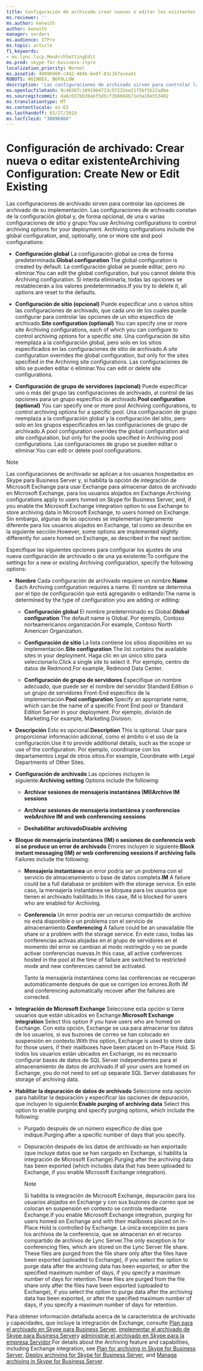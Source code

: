 ```yaml
---
title: Configuración de archivado crear nuevos o editar los existentes
ms.reviewer: ''
ms.author: kenwith
author: kenwith
manager: serdars
ms.audience: ITPro
ms.topic: article
f1_keywords:
- ms.lync.lscp.MonArchSettingEdit
ms.prod: skype-for-business-itpro
localization_priority: Normal
ms.assetid: 49096960-c442-4846-be8f-03c167acea41
ROBOTS: NOINDEX, NOFOLLOW
description: 'Las configuraciones de archivado sirven para controlar las opciones de archivado de su implementación. Las configuraciones de archivado constan de la configuración global y, de forma opcional, de una o varias configuraciones de sitio y grupo:'
ms.openlocfilehash: 9c48387c18919b4713c57232ee21f5bf5b22adbe
ms.sourcegitcommit: da8c037bb30abf5d5cf3b60d4b71e3a10e553402
ms.translationtype: MT
ms.contentlocale: es-ES
ms.lasthandoff: 03/27/2019
ms.locfileid: "30896066"
---
```

# <a name="archiving-configuration-create-new-or-edit-existing"></a><span data-ttu-id="e3dc0-104">Configuración de archivado: Crear nueva o editar existente</span><span class="sxs-lookup"><span data-stu-id="e3dc0-104">Archiving Configuration: Create New or Edit Existing</span></span>
 
<span data-ttu-id="e3dc0-p102">Las configuraciones de archivado sirven para controlar las opciones de archivado de su implementación. Las configuraciones de archivado constan de la configuración global y, de forma opcional, de una o varias configuraciones de sitio y grupo:</span><span class="sxs-lookup"><span data-stu-id="e3dc0-p102">You use Archiving configurations to control archiving options for your deployment. Archiving configurations include the global configuration, and, optionally, one or more site and pool configurations:</span></span>
  
- <span data-ttu-id="e3dc0-107">**Configuración global** La configuración global se crea de forma predeterminada.</span><span class="sxs-lookup"><span data-stu-id="e3dc0-107">**Global configuration** The global configuration is created by default.</span></span> <span data-ttu-id="e3dc0-108">La configuración global se puede editar, pero no eliminar.</span><span class="sxs-lookup"><span data-stu-id="e3dc0-108">You can edit the global configuration, but you cannot delete this Archiving configuration.</span></span> <span data-ttu-id="e3dc0-109">Si intenta eliminarla, todas las opciones se restablecerán a los valores predeterminados.</span><span class="sxs-lookup"><span data-stu-id="e3dc0-109">If you try to delete it, all options are reset to the defaults.</span></span>
    
- <span data-ttu-id="e3dc0-110">**Configuración de sitio (opcional)** Puede especificar uno o varios sitios las configuraciones de archivado, que cada uno de los cuales puede configurar para controlar las opciones de un sitio específico de archivado.</span><span class="sxs-lookup"><span data-stu-id="e3dc0-110">**Site configuration (optional)** You can specify one or more site Archiving configurations, each of which you can configure to control archiving options for a specific site.</span></span> <span data-ttu-id="e3dc0-111">Una configuración de sitio reemplaza a la configuración global, pero solo en los sitios especificados en las configuraciones de sitio de archivado.</span><span class="sxs-lookup"><span data-stu-id="e3dc0-111">A site configuration overrides the global configuration, but only for the sites specified in the Archiving site configurations.</span></span> <span data-ttu-id="e3dc0-112">Las configuraciones de sitio se pueden editar o eliminar.</span><span class="sxs-lookup"><span data-stu-id="e3dc0-112">You can edit or delete site configurations.</span></span>
    
- <span data-ttu-id="e3dc0-113">**Configuración de grupo de servidores (opcional)** Puede especificar uno o más del grupo las configuraciones de archivado, al control de las opciones para un grupo específico de archivado.</span><span class="sxs-lookup"><span data-stu-id="e3dc0-113">**Pool configuration (optional)** You can specify one or more pool Archiving configurations, to control archiving options for a specific pool.</span></span> <span data-ttu-id="e3dc0-114">Una configuración de grupo reemplaza a la configuración global y la configuración del sitio, pero solo en los grupos especificados en las configuraciones de grupo de archivado.</span><span class="sxs-lookup"><span data-stu-id="e3dc0-114">A pool configuration overrides the global configuration and site configuration, but only for the pools specified in Archiving pool configurations.</span></span> <span data-ttu-id="e3dc0-115">Las configuraciones de grupo se pueden editar o eliminar.</span><span class="sxs-lookup"><span data-stu-id="e3dc0-115">You can edit or delete pool configurations.</span></span>
    
> [!NOTE]
> <span data-ttu-id="e3dc0-116">Las configuraciones de archivado se aplican a los usuarios hospedados en Skype para Business Server y, si habilita la opción de integración de Microsoft Exchange para usar Exchange para almacenar datos de archivado en Microsoft Exchange, para los usuarios alojados en Exchange.</span><span class="sxs-lookup"><span data-stu-id="e3dc0-116">Archiving configurations apply to users homed on Skype for Business Server, and, if you enable the Microsoft Exchange integration option to use Exchange to store archiving data in Microsoft Exchange, to users homed on Exchange.</span></span> <span data-ttu-id="e3dc0-117">Sin embargo, algunas de las opciones se implementan ligeramente diferente para los usuarios alojados en Exchange, tal como se describe en la siguiente sección.</span><span class="sxs-lookup"><span data-stu-id="e3dc0-117">However, some options are implemented slightly differently for users homed on Exchange, as described in the next section.</span></span> 
  
<span data-ttu-id="e3dc0-118">Especifique las siguientes opciones para configurar los ajustes de una nueva configuración de archivado o de una ya existente:</span><span class="sxs-lookup"><span data-stu-id="e3dc0-118">To configure the settings for a new or existing Archiving configuration, specify the following options:</span></span>
- <span data-ttu-id="e3dc0-119">**Nombre** Cada configuración de archivado requiere un nombre.</span><span class="sxs-lookup"><span data-stu-id="e3dc0-119">**Name** Each Archiving configuration requires a name.</span></span> <span data-ttu-id="e3dc0-120">El nombre se determina por el tipo de configuración que está agregando o editando:</span><span class="sxs-lookup"><span data-stu-id="e3dc0-120">The name is determined by the type of configuration you are adding or editing:</span></span>
    
  - <span data-ttu-id="e3dc0-121">**Configuración global** El nombre predeterminado es Global.</span><span class="sxs-lookup"><span data-stu-id="e3dc0-121">**Global configuration** The default name is Global.</span></span> <span data-ttu-id="e3dc0-122">Por ejemplo, Contoso norteamericanos organización.</span><span class="sxs-lookup"><span data-stu-id="e3dc0-122">For example, Contoso North American Organization.</span></span>
    
  - <span data-ttu-id="e3dc0-123">**Configuración de sitio** La lista contiene los sitios disponibles en su implementación.</span><span class="sxs-lookup"><span data-stu-id="e3dc0-123">**Site configuration** The list contains the available sites in your deployment.</span></span> <span data-ttu-id="e3dc0-124">Haga clic en un único sitio para seleccionarlo.</span><span class="sxs-lookup"><span data-stu-id="e3dc0-124">Click a single site to select it.</span></span> <span data-ttu-id="e3dc0-125">Por ejemplo, centro de datos de Redmond.</span><span class="sxs-lookup"><span data-stu-id="e3dc0-125">For example, Redmond Data Center.</span></span>
    
  - <span data-ttu-id="e3dc0-126">**Configuración de grupo de servidores** Especifique un nombre adecuado, que puede ser el nombre del servidor Standard Edition o un grupo de servidores Front-End específico de la implementación.</span><span class="sxs-lookup"><span data-stu-id="e3dc0-126">**Pool configuration** Specify an appropriate name, which can be the name of a specific Front End pool or Standard Edition Server in your deployment.</span></span> <span data-ttu-id="e3dc0-127">Por ejemplo, división de Marketing.</span><span class="sxs-lookup"><span data-stu-id="e3dc0-127">For example, Marketing Division.</span></span>
    
- <span data-ttu-id="e3dc0-128">**Descripción** Esto es opcional.</span><span class="sxs-lookup"><span data-stu-id="e3dc0-128">**Description** This is optional.</span></span> <span data-ttu-id="e3dc0-129">Usar para proporcionar información adicional, como el ámbito o el uso de la configuración.</span><span class="sxs-lookup"><span data-stu-id="e3dc0-129">Use it to provide additional details, such as the scope or use of the configuration.</span></span> <span data-ttu-id="e3dc0-130">Por ejemplo, coordinarse con los departamentos Legal de otros sitios.</span><span class="sxs-lookup"><span data-stu-id="e3dc0-130">For example, Coordinate with Legal Departments of Other Sites.</span></span>
    
- <span data-ttu-id="e3dc0-131">**Configuración de archivado** Las opciones incluyen lo siguiente:</span><span class="sxs-lookup"><span data-stu-id="e3dc0-131">**Archiving setting** Options include the following:</span></span>
    
  - <span data-ttu-id="e3dc0-132">**Archivar sesiones de mensajería instantánea (MI)**</span><span class="sxs-lookup"><span data-stu-id="e3dc0-132">**Archive IM sessions**</span></span>
    
  - <span data-ttu-id="e3dc0-133">**Archivar sesiones de mensajería instantánea y conferencias web**</span><span class="sxs-lookup"><span data-stu-id="e3dc0-133">**Archive IM and web conferencing sessions**</span></span>
    
  - <span data-ttu-id="e3dc0-134">**Deshabilitar archivado**</span><span class="sxs-lookup"><span data-stu-id="e3dc0-134">**Disable archiving**</span></span>
    
- <span data-ttu-id="e3dc0-135">**Bloque de mensajería instantánea (IM) o sesiones de conferencia web si se produce un error de archivado** Errores incluyen lo siguiente:</span><span class="sxs-lookup"><span data-stu-id="e3dc0-135">**Block instant messaging (IM) or web conferencing sessions if archiving fails** Failures include the following:</span></span>
    
  - <span data-ttu-id="e3dc0-136">**Mensajería instantánea** un error podría ser un problema con el servicio de almacenamiento o base de datos completa.</span><span class="sxs-lookup"><span data-stu-id="e3dc0-136">**IM** A failure could be a full database or problem with the storage service.</span></span> <span data-ttu-id="e3dc0-137">En este caso, la mensajería instantánea se bloquea para los usuarios que tienen el archivado habilitado.</span><span class="sxs-lookup"><span data-stu-id="e3dc0-137">In this case, IM is blocked for users who are enabled for Archiving.</span></span>
    
  - <span data-ttu-id="e3dc0-138">**Conferencia** Un error podría ser un recurso compartido de archivo no está disponible o un problema con el servicio de almacenamiento.</span><span class="sxs-lookup"><span data-stu-id="e3dc0-138">**Conferencing** A failure could be an unavailable file share or a problem with the storage service.</span></span> <span data-ttu-id="e3dc0-139">En este caso, todas las conferencias activas alojadas en el grupo de servidores en el momento del error se cambian al modo restringido y no se puede activar conferencias nuevas.</span><span class="sxs-lookup"><span data-stu-id="e3dc0-139">In this case, all active conferences hosted in the pool at the time of failure are switched to restricted mode and new conferences cannot be activated.</span></span>
    
    <span data-ttu-id="e3dc0-140">Tanto la mensajería instantánea como las conferencias se recuperan automáticamente después de que se corrigen los errores.</span><span class="sxs-lookup"><span data-stu-id="e3dc0-140">Both IM and conferencing automatically recover after the failures are corrected.</span></span>
    
- <span data-ttu-id="e3dc0-141">**Integración de Microsoft Exchange** Seleccione esta opción si tiene usuarios que están ubicados en Exchange.</span><span class="sxs-lookup"><span data-stu-id="e3dc0-141">**Microsoft Exchange integration** Select this option if you have users who are homed on Exchange.</span></span> <span data-ttu-id="e3dc0-142">Con esta opción, Exchange se usa para almacenar los datos de los usuarios, si sus buzones de correo se han colocado en suspensión en contexto.</span><span class="sxs-lookup"><span data-stu-id="e3dc0-142">With this option, Exchange is used to store data for those users, if their mailboxes have been placed on In-Place Hold.</span></span> <span data-ttu-id="e3dc0-143">Si todos los usuarios están ubicados en Exchange, no es necesario configurar bases de datos de SQL Server independientes para el almacenamiento de datos de archivado.</span><span class="sxs-lookup"><span data-stu-id="e3dc0-143">If all your users are homed on Exchange, you do not need to set up separate SQL Server databases for storage of archiving data.</span></span>
    
- <span data-ttu-id="e3dc0-144">**Habilitar la depuración de datos de archivado** Seleccione esta opción para habilitar la depuración y especificar las opciones de depuración, que incluyen lo siguiente:</span><span class="sxs-lookup"><span data-stu-id="e3dc0-144">**Enable purging of archiving data** Select this option to enable purging and specify purging options, which include the following:</span></span>
    
  - <span data-ttu-id="e3dc0-145">Purgado después de un número específico de días que indique.</span><span class="sxs-lookup"><span data-stu-id="e3dc0-145">Purging after a specific number of days that you specify.</span></span>
    
  - <span data-ttu-id="e3dc0-146">Depuración después de los datos de archivado se han exportado (que incluye datos que se han cargado en Exchange, si habilita la integración de Microsoft Exchange).</span><span class="sxs-lookup"><span data-stu-id="e3dc0-146">Purging after the archiving data has been exported (which includes data that has been uploaded to Exchange, if you enable Microsoft Exchange integration).</span></span>
    
    > [!NOTE]
    > <span data-ttu-id="e3dc0-147">Si habilita la integración de Microsoft Exchange, depuración para los usuarios alojados en Exchange y con sus buzones de correo que se colocan en suspensión en contexto se controla mediante Exchange.</span><span class="sxs-lookup"><span data-stu-id="e3dc0-147">If you enable Microsoft Exchange integration, purging for users homed on Exchange and with their mailboxes placed on In-Place Hold is controlled by Exchange.</span></span> <span data-ttu-id="e3dc0-148">La única excepción es para los archivos de la conferencia, que se almacenan en el recurso compartido de archivos de Lync Server.</span><span class="sxs-lookup"><span data-stu-id="e3dc0-148">The only exception is for conferencing files, which are stored on the Lync Server file share.</span></span> <span data-ttu-id="e3dc0-149">These files are purged from the file share only after the files have been exported (uploaded to Exchange), if you select the option to purge data after the archiving data has been exported, or after the specified maximum number of days, if you specify a maximum number of days for retention.</span><span class="sxs-lookup"><span data-stu-id="e3dc0-149">These files are purged from the file share only after the files have been exported (uploaded to Exchange), if you select the option to purge data after the archiving data has been exported, or after the specified maximum number of days, if you specify a maximum number of days for retention.</span></span> 
  
<span data-ttu-id="e3dc0-150">Para obtener información detallada acerca de la característica de archivado y capacidades, que incluye la integración de Exchange, consulte [Plan para el archivado en Skype para Business Server](../../../plan-your-deployment/archiving/archiving.md), [implementar el archivado de Skype para Business Server](../../../deploy/deploy-archiving/deploy-archiving.md)y [administrar el archivado en Skype para la empresa Servidor](../../../manage/archiving/archiving.md).</span><span class="sxs-lookup"><span data-stu-id="e3dc0-150">For details about the Archiving feature and capabilities, including Exchange integration, see [Plan for archiving in Skype for Business Server](../../../plan-your-deployment/archiving/archiving.md), [Deploy archiving for Skype for Business Server](../../../deploy/deploy-archiving/deploy-archiving.md), and [Manage archiving in Skype for Business Server](../../../manage/archiving/archiving.md).</span></span>

